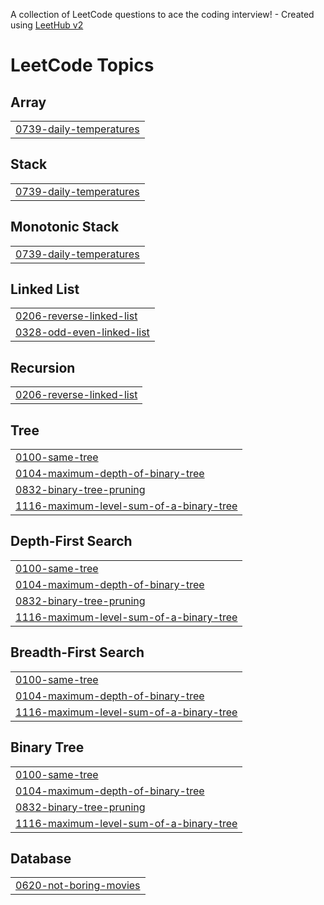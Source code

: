 A collection of LeetCode questions to ace the coding interview! - Created using [LeetHub v2](https://github.com/arunbhardwaj/LeetHub-2.0)
<!---LeetCode Topics Start-->
# LeetCode Topics
## Array
|  |
| ------- |
| [0739-daily-temperatures](https://github.com/sahilkumar028/leetcode-problems/tree/master/0739-daily-temperatures) |
## Stack
|  |
| ------- |
| [0739-daily-temperatures](https://github.com/sahilkumar028/leetcode-problems/tree/master/0739-daily-temperatures) |
## Monotonic Stack
|  |
| ------- |
| [0739-daily-temperatures](https://github.com/sahilkumar028/leetcode-problems/tree/master/0739-daily-temperatures) |
## Linked List
|  |
| ------- |
| [0206-reverse-linked-list](https://github.com/sahilkumar028/leetcode-problems/tree/master/0206-reverse-linked-list) |
| [0328-odd-even-linked-list](https://github.com/sahilkumar028/leetcode-problems/tree/master/0328-odd-even-linked-list) |
## Recursion
|  |
| ------- |
| [0206-reverse-linked-list](https://github.com/sahilkumar028/leetcode-problems/tree/master/0206-reverse-linked-list) |
## Tree
|  |
| ------- |
| [0100-same-tree](https://github.com/sahilkumar028/leetcode-problems/tree/master/0100-same-tree) |
| [0104-maximum-depth-of-binary-tree](https://github.com/sahilkumar028/leetcode-problems/tree/master/0104-maximum-depth-of-binary-tree) |
| [0832-binary-tree-pruning](https://github.com/sahilkumar028/leetcode-problems/tree/master/0832-binary-tree-pruning) |
| [1116-maximum-level-sum-of-a-binary-tree](https://github.com/sahilkumar028/leetcode-problems/tree/master/1116-maximum-level-sum-of-a-binary-tree) |
## Depth-First Search
|  |
| ------- |
| [0100-same-tree](https://github.com/sahilkumar028/leetcode-problems/tree/master/0100-same-tree) |
| [0104-maximum-depth-of-binary-tree](https://github.com/sahilkumar028/leetcode-problems/tree/master/0104-maximum-depth-of-binary-tree) |
| [0832-binary-tree-pruning](https://github.com/sahilkumar028/leetcode-problems/tree/master/0832-binary-tree-pruning) |
| [1116-maximum-level-sum-of-a-binary-tree](https://github.com/sahilkumar028/leetcode-problems/tree/master/1116-maximum-level-sum-of-a-binary-tree) |
## Breadth-First Search
|  |
| ------- |
| [0100-same-tree](https://github.com/sahilkumar028/leetcode-problems/tree/master/0100-same-tree) |
| [0104-maximum-depth-of-binary-tree](https://github.com/sahilkumar028/leetcode-problems/tree/master/0104-maximum-depth-of-binary-tree) |
| [1116-maximum-level-sum-of-a-binary-tree](https://github.com/sahilkumar028/leetcode-problems/tree/master/1116-maximum-level-sum-of-a-binary-tree) |
## Binary Tree
|  |
| ------- |
| [0100-same-tree](https://github.com/sahilkumar028/leetcode-problems/tree/master/0100-same-tree) |
| [0104-maximum-depth-of-binary-tree](https://github.com/sahilkumar028/leetcode-problems/tree/master/0104-maximum-depth-of-binary-tree) |
| [0832-binary-tree-pruning](https://github.com/sahilkumar028/leetcode-problems/tree/master/0832-binary-tree-pruning) |
| [1116-maximum-level-sum-of-a-binary-tree](https://github.com/sahilkumar028/leetcode-problems/tree/master/1116-maximum-level-sum-of-a-binary-tree) |
## Database
|  |
| ------- |
| [0620-not-boring-movies](https://github.com/sahilkumar028/leetcode-problems/tree/master/0620-not-boring-movies) |
<!---LeetCode Topics End-->